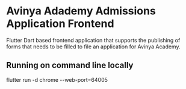 # Avinya Adademy Admissions Application Frontend
Flutter Dart based frontend application that supports the publishing 
of forms that needs to be filled to file an application for 
Avinya Academy.

## Running on command line locally
flutter run -d chrome --web-port=64005